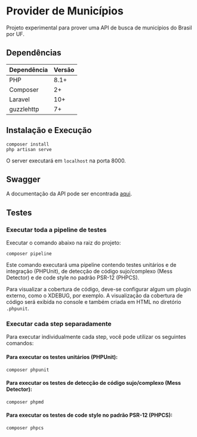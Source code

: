 # Provider de Municípios

Projeto experimental para prover uma API de busca de municípios do Brasil por UF.

## Dependências

| Dependência | Versão |
|-------------|--------|
| PHP         | 8.1+   |
| Composer    | 2+   |
| Laravel     | 10+     |
| guzzlehttp  | 7+     |

## Instalação e Execução

```shell
composer install
php artisan serve
```

O server executará em `localhost` na porta 8000. 

## Swagger

A documentação da API pode ser encontrada [aqui](docs/api.yaml).

## Testes

### Executar toda a pipeline de testes

Executar o comando abaixo na raiz do projeto:

```shell 
composer pipeline
```

Este comando executará uma pipeline contendo testes unitários 
e de integração (PHPUnit), de detecção de código sujo/complexo (Mess Detector)
e de code style no padrão PSR-12 (PHPCS).

Para visualizar a cobertura de código, deve-se configurar algum um plugin externo,
como o XDEBUG, por exemplo. A visualização da cobertura de código será exibida no 
console e também criada em HTML no diretório `.phpunit`.

### Executar cada step separadamente

Para executar individualmente cada step, você pode utilizar os seguintes comandos:

#### Para executar os testes unitários (PHPUnit):

```shell 
composer phpunit
```

#### Para executar os testes de detecção de código sujo/complexo (Mess Detector):

```shell 
composer phpmd
```

#### Para executar os testes de code style no padrão PSR-12 (PHPCS):

```shell 
composer phpcs
```
